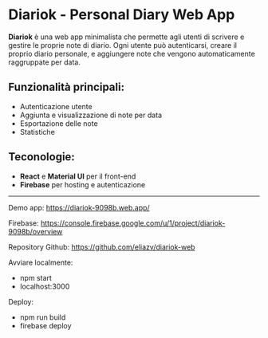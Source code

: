 # Diariok - Personal Diary Web App

**Diariok** è una web app minimalista che permette agli utenti di scrivere e gestire le proprie note di diario. Ogni utente può autenticarsi, creare il proprio diario personale, e aggiungere note che vengono automaticamente raggruppate per data.

## Funzionalità principali:

- Autenticazione utente
- Aggiunta e visualizzazione di note per data
- Esportazione delle note
- Statistiche

## Teconologie:

- **React** e **Material UI** per il front-end
- **Firebase** per hosting e autenticazione

---

Demo app: https://diariok-9098b.web.app/

Firebase: https://console.firebase.google.com/u/1/project/diariok-9098b/overview

Repository Github: https://github.com/eliazv/diariok-web

Avviare localmente:

- npm start
- localhost:3000

Deploy:

- npm run build
- firebase deploy
